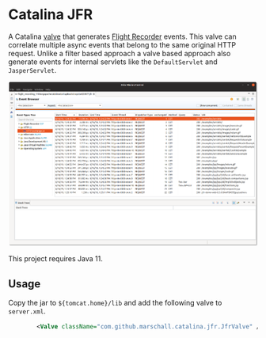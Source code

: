 
Catalina JFR
============

A Catalina [valve](https://tomcat.apache.org/tomcat-9.0-doc/config/valve.html) that generates [Flight Recorder](https://openjdk.java.net/jeps/328) events. This valve can correlate multiple async events that belong to the same original HTTP request. Unlike a filter based approach a valve based approach also generate events for internal servlets like the `DefaultServlet` and `JasperServlet`. 


![Flight Recording of some HTTP requests](https://github.com/marschall/catalina-jfr/raw/master/src/main/javadoc/Screenshot.png)

This project requires Java 11.

Usage
-----

Copy the jar to `${tomcat.home}/lib` and add the following valve to `server.xml`.

```xml
        <Valve className="com.github.marschall.catalina.jfr.JfrValve" />
```
